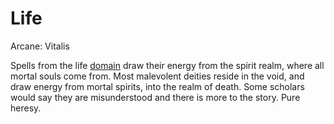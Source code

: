 ---
---

# Life

Arcane: Vitalis

Spells from the life [domain](!Domain%20Index.md) draw their energy from the spirit realm, where all mortal souls come from. Most malevolent deities reside in the void, and draw energy from mortal spirits, into the realm of death. Some scholars would say they are misunderstood and there is more to the story. Pure heresy. 
